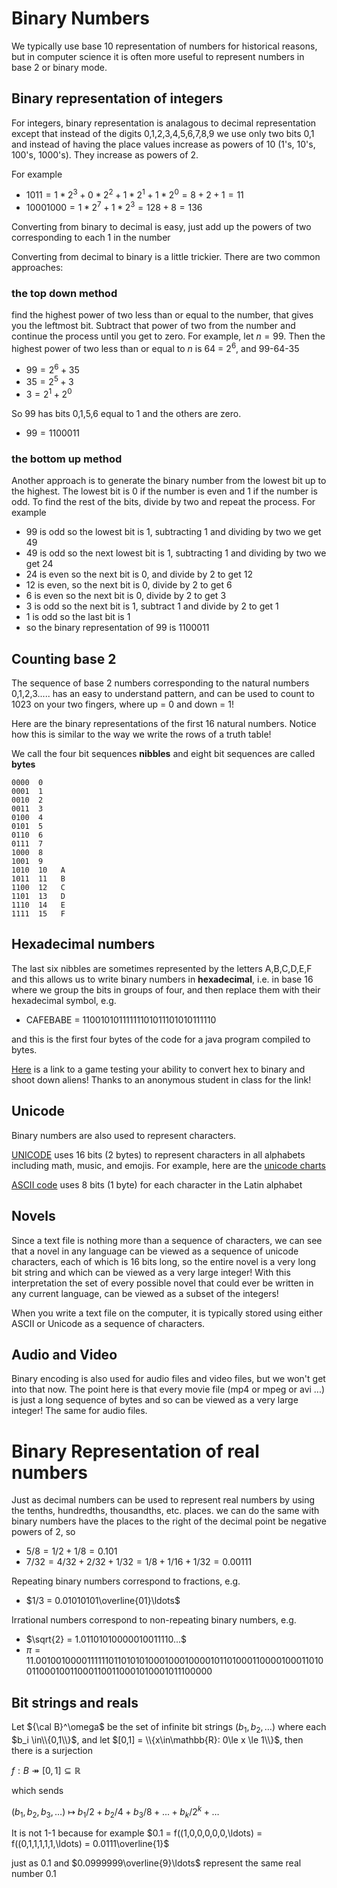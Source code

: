 # Binary Numbers
We typically use base 10 representation of numbers for historical reasons, but in computer science it is often more useful
to represent numbers in base 2 or binary mode.

## Binary representation of integers
For integers, binary representation is analagous to decimal representation except that instead of the digits 0,1,2,3,4,5,6,7,8,9
we use only two bits 0,1  and instead of having the place values increase as powers of 10 (1's, 10's, 100's, 1000's). They increase
as powers of 2.

For example
* $1011 = 1 * 2^3 + 0 * 2^2 + 1 * 2^1 + 1 * 2^0 = 8+2+1 = 11$
* $10001000 = 1 * 2^7 + 1 * 2^3 = 128+8 = 136$

Converting from binary to decimal is easy, just add up the powers of two corresponding to each 1 in the number

Converting from decimal to binary is a little trickier. There are two common approaches:

### the top down method
find the highest power of two less than or equal to the number, that gives you the leftmost bit.
Subtract that power of two from the number and continue the process until you get to zero.
For example, let $n=99$.
Then the highest power of two less than or equal to $n$ is 64 = $2^6$, and 99-64-35
* $99 = 2^6 + 35$
* $35 = 2^5 + 3$
* $3 = 2^1+2^0$

So 99 has bits 0,1,5,6 equal to 1 and the others are zero.
* $99 = 1100011$

### the bottom up method
Another approach is to generate the binary number from the lowest bit up to the highest.
The lowest bit is 0 if the number is even and 1 if the number is odd.
To find the rest of the bits, divide by two and repeat the process.
For example
* $99$ is odd so the lowest bit is 1, subtracting 1 and dividing by two we get 49
* 49 is odd so the next lowest bit is 1, subtracting 1 and dividing by two we get 24
* 24 is even so the next bit is 0, and divide by 2 to get 12
* 12 is even, so the next bit is 0, divide by 2 to get 6
* 6 is even so the next bit is 0, divide by 2 to get 3
* 3 is odd so the next bit is 1, subtract 1 and divide by 2 to get 1
* 1 is odd so the last bit is 1
* so the binary representation of 99 is 1100011

## Counting base 2
The sequence of base 2 numbers corresponding to the natural numbers 0,1,2,3..... has an easy to understand pattern,
and can be used to count to 1023 on your two fingers, where up = 0 and down = 1!

Here are the binary representations of the first 16 natural numbers. Notice how this is similar to the way we
write the rows of a truth table!

We call the four bit sequences **nibbles** and eight bit sequences are called **bytes**
```
0000  0
0001  1
0010  2
0011  3
0100  4
0101  5
0110  6
0111  7
1000  8
1001  9
1010  10   A
1011  11   B
1100  12   C
1101  13   D
1110  14   E
1111  15   F
```

## Hexadecimal numbers
The last six nibbles are sometimes represented by the letters A,B,C,D,E,F
and this allows us to write binary numbers in **hexadecimal**, i.e. in base 16
where we group the bits in groups of four, and then replace them with their hexadecimal symbol,
e.g.

* CAFEBABE = 11001010111111101011101010111110

and this is the first four bytes of the code for a java program compiled to bytes.

[Here](https://flippybitandtheattackofthehexadecimalsfrombase16.com/) is a link to a game testing your ability to
convert hex to binary and shoot down aliens! Thanks to an anonymous student in class for the link!

## Unicode
Binary numbers are also used to represent characters.

[UNICODE](https://home.unicode.org/) uses 16 bits (2 bytes) to represent characters in all alphabets including math, music, and emojis.
For example, here are the [unicode charts](https://www.unicode.org/charts/)

[ASCII code](https://www.unicode.org/charts/PDF/U0000.pdf) uses 8 bits (1 byte) for each character in the Latin alphabet

## Novels
Since a text file is nothing more than a sequence of characters, we can see that a novel in any language can be viewed as a sequence of unicode characters, each of which is 16 bits long, so the entire novel is a very long bit string and which can be viewed as a very large integer! With this interpretation the set of every possible novel that could ever be written in any current language, can be viewed as a subset of the integers!

When you write a text file on the computer, it is typically stored using either ASCII or Unicode as a sequence of characters.

## Audio and Video
Binary encoding is also used for audio files and video files, but we won't get into that now. The point here is that every movie file (mp4 or mpeg or avi ...) is just a long sequence of bytes and so can be viewed as a very large integer! The same for audio files.

# Binary Representation of real numbers
Just as decimal numbers can be used to represent real numbers by using the tenths, hundredths, thousandths, etc. places.
we can do the same with binary numbers have the places to the right of the decimal point be negative powers of 2, so

* $5/8 = 1/2 + 1/8 = 0.101$
* $7/32 = 4/32 + 2/32 + 1/32 = 1/8 + 1/16 + 1/32 = 0.00111$

Repeating binary numbers correspond to fractions, e.g.
* $1/3 = 0.01010101\overline{01}\ldots$

Irrational numbers correspond to non-repeating binary numbers, e.g.

* $\sqrt{2} = 1.01101010000010011110...$
* $\pi = 11.00100 10000 11111 10110 10101 00010 00100 00101 10100 01100 00100 01101 00110 00100 11000 11001 10001 01000 10111 00000$

## Bit strings and reals
Let ${\cal B}^\omega$ be the set of infinite bit strings $(b_1,b_2,\ldots )$ where each $b_i \in\\{0,1\\}$,
and let $[0,1] = \\{x\in\mathbb{R}: 0\le x \le 1\\}$,
then there is a surjection

$f:B \twoheadrightarrow [0,1]\subseteq\mathbb{R}$

which sends

$(b_1,b_2,b_3, \ldots) \ \mapsto\  b_1/2  + b_2/4 + b_3/8 + ... + b_k/2^k + \ldots$

It is not 1-1 because for example
$0.1 = f((1,0,0,0,0,0,\ldots) = f((0,1,1,1,1,1,\ldots) = 0.0111\overline{1}$

just as 0.1 and $0.0999999\overline{9}\ldots$ represent the same real number 0.1


